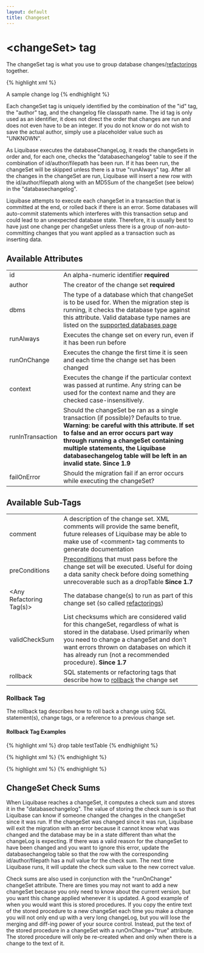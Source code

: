 ```yaml
---
layout: default
title: Changeset
---
```


# &lt;changeSet&gt; tag #

The changeSet tag is what you use to group database changes/<a href="changes/index.html">refactorings</a> together.

{% highlight xml %}
<?xml version="1.0" encoding="UTF-8"?>

<databaseChangeLog
  xmlns="http://www.liquibase.org/xml/ns/dbchangelog"
  xmlns:xsi="http://www.w3.org/2001/XMLSchema-instance"
  xsi:schemaLocation="http://www.liquibase.org/xml/ns/dbchangelog
         http://www.liquibase.org/xml/ns/dbchangelog/dbchangelog-3.6.xsd">
    <changeSet id="1" author="bob">
        <comment>A sample change log</comment>
        <createTable/>
    </changeSet>
    <changeSet id="2" author="bob" runAlways="true">
        <alterTable/>
    </changeSet>
    <changeSet id="3" author="alice" failOnError="false" dbms="oracle">
        <alterTable/>
    </changeSet>
</databaseChangeLog>
{% endhighlight %}

Each changeSet tag is uniquely identified by the combination of the "id" tag, the "author" tag, and the changelog file classpath name. The id tag is only used as an identifier, it does not direct the order that changes are run and does not even have to be an integer. If you do not know or do not wish to save the actual author, simply use a placeholder value such as "UNKNOWN".

As Liquibase executes the databaseChangeLog, it reads the changeSets in order and, for each one, checks the "databasechangelog" table to see if the combination of id/author/filepath has been run. If it has been run, the changeSet will be skipped unless there is a true "runAlways" tag. After all the changes in the changeSet are run, Liquibase will insert a new row with the id/author/filepath along with an MD5Sum of the changeSet (see below) in the "databasechangelog".

Liquibase attempts to execute each changeSet in a transaction that is committed at the end, or rolled back if there is an error. Some databases will auto-commit statements which interferes with this transaction setup and could lead to an unexpected database state. Therefore, it is usually best to have just one change per changeSet unless there is a group of non-auto-committing changes that you want applied as a transaction such as inserting data.




## Available Attributes ##

<table>
<tr><td>id</td><td>An alpha-numeric identifier <b>required</b> </td></tr>
<tr><td>author</td><td>The creator of the change set <b>required</b>  </td></tr>
<tr><td>dbms</td><td>The type of a database which that changeSet is to be used for. When the migration step is running, it checks the database type against this attribute. Valid database type names are listed on the <a href="../databases.html">supported databases page</a> </td></tr>
<tr><td>runAlways</td><td>Executes the change set on every run, even if it has been run before </td></tr>
<tr><td>runOnChange</td><td>Executes the change the first time it is seen and each time the change set has been changed </td></tr>
<tr><td>context</td><td>Executes the change if the particular context was passed at runtime. Any string can be used for the context name and they are checked case-insensitively. </td></tr>
<tr><td>runInTransaction</td><td>Should the changeSet be ran as a single transaction (if possible)?  Defaults to true.  <b>Warning: be careful with this attribute.  If set to false and an error occurs part way through running a changeSet containing multiple statements, the Liquibase databasechangelog table will be left in an invalid state.  </b><b>Since 1.9</b> </td></tr>
<tr><td>failOnError</td><td>Should the migration fail if an error occurs while executing the changeSet? </td></tr>
</table>


## Available Sub-Tags ##

<table>
<tr><td>comment</td><td>A description of the change set.  XML comments will provide the same benefit, future releases of Liquibase may be able to make use of &lt;comment&gt; tag comments to generate documentation </td></tr>
<tr><td>preConditions</td><td><a href="preconditions.html">Preconditions</a> that must pass before the change set will be executed.  Useful for doing a data sanity check before doing something unrecoverable such as a dropTable <b>Since 1.7</b> </td></tr>
<tr><td>&lt;Any Refactoring Tag(s)&gt;</td><td>The database change(s) to run as part of this change set (so called <a href="changes/index.html">refactorings</a>) </td></tr>
<tr><td>validCheckSum</td><td>List checksums which are considered valid for this changeSet, regardless of what is stored in the database. Used primarily when you need to change a changeSet and don't want errors thrown on databases on which it has already run (not a recommended procedure).  <b>Since 1.7</b> </td></tr>
<tr><td>rollback</td><td>SQL statements or refactoring tags that describe how to <a href="rollback.html">rollback</a> the change set </td></tr>
</table>

### Rollback Tag ###

The rollback tag describes how to roll back a change using SQL statement(s), change tags, or a reference to a previous change set.

#### Rollback Tag Examples ####

{% highlight xml %}
<changeSet id="1" author="bob">
    <createTable tableName="testTable">
    <rollback>
        drop table testTable
    </rollback>
</changeSet>
{% endhighlight %}

{% highlight xml %}
<changeSet id="1" author="bob">
    <createTable tableName="testTable">
    <rollback>
        <dropTable tableName="testTable"/>
    </rollback>
</changeSet>
{% endhighlight %}

{% highlight xml %}
<changeSet id="2" author="bob">
    <dropTable tableName="testTable"/>
    <rollback changeSetId="1" changeSetAuthor="bob"/>
</changeSet>
{% endhighlight %}



## ChangeSet Check Sums ##

When Liquibase reaches a changeSet, it computes a check sum and stores it in the "databasechangelog". The value of storing the check sum is so that Liquibase can know if someone changed the changes in the changeSet since it was run. If the changeSet was changed since it was run, Liquibase will exit the migration with an error because it cannot know what was changed and the database may be in a state different than what the changeLog is expecting. If there was a valid reason for the changeSet to have been changed and you want to ignore this error, update the databasechangelog table so that the row with the corresponding id/author/filepath has a null value for the check sum. The next time Liquibase runs, it will update the check sum value to the new correct value.


Check sums are also used in conjunction with the "runOnChange" changeSet attribute. There are times you may not want to add a new changeSet because you only need to know about the current version, but you want this change applied whenever it is updated. A good example of when you would want this is stored procedures. If you copy the entire text of the stored procedure to a new changeSet each time you make a change you will not only end up with a very long changeLog, but you will lose the merging and diff-ing power of your source control. Instead, put the text of the stored procedure in a changeSet with a runOnChange="true" attribute. The stored procedure will only be re-created when and only when there is a change to the text of it.
